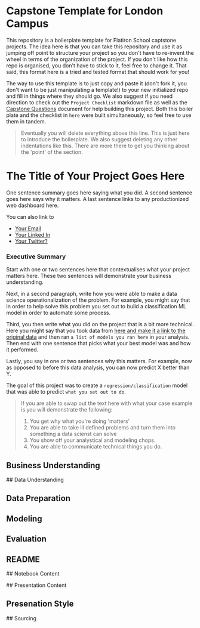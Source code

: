 # Capstone Template for London Campus  

This repository is a boilerplate template for Flatiron School captstone projects.
The idea here is that you can take this repository and use it as jumping off point to structure your project so you don't have to re-invent the wheel in terms of the organization of the project.
If you don't like how this repo is organised, you don't have to stick to it, feel free to change it.
That said, this format here is a tried and tested format that should work for you! 

The way to use this template is to just copy and paste it (don't fork it, you don't want to be just manipulating a template!) to your new initialized repo and fill in things where they should go.
We also suggest if you need direction to check out the `Project Checklist` markdown file as well as the [Capstone Questions]() document for help building this project. 
Both this boiler plate and the checklist in `here` were built simultaneously, so feel free to use them in tandem. 

> Eventually you will delete everything above this line. This is just here to introduce the boilerplate. We also suggest deleting any other indentations like this. There are more there to get you thinking about the 'point' of the section. 

# The Title of Your Project Goes Here 

One sentence summary goes here saying what you did.
A second sentence goes here says why it matters.
A last sentence links to any productionized web dashboard here.

You can also link to 
* [Your Email]()
* [Your Linked In]()
* [Your Twitter?]()

### Executive Summary

Start with one or two sentences here that contextualises what your project matters here.
These two sentences will demonstrate your business understanding. 

Next, in a second paragraph, write how you were able to make a data science operationalization of the problem.
For example, you might say that in order to help solve this problem you set out to build a classification ML model in order to automate some process. 

Third, you then write what you did on the project that is a bit more technical.
Here you might say that you took data from [here and make it a link to the original data]() and then ran `a list of models you ran here` in your analysis.
Then end with one sentence that picks what your best model was and how it performed.

Lastly, you say in one or two sentences why this matters. 
For example, now as opposed to before this data analysis, you can now predict X better than Y. 

The goal of this project was to create a `regression/classification` model that was able to predict `what you set out to do`.

> If you are able to swap out the text here with what your case example is you will demonstrate the following:
> 1. You get why what you're doing 'matters'
> 2. You are able to take ill defined problems and turn them into something a data scienst can solve
> 3. You show off your analystical and modeling chops.
> 4. You are able to communicate technical things you do.


## Business Understanding

## Data Understanding

## Data Preparation

## Modeling

## Evaluation

## README 

## Notebook Content

## Presentation Content

## Presenation Style

## Sourcing 




